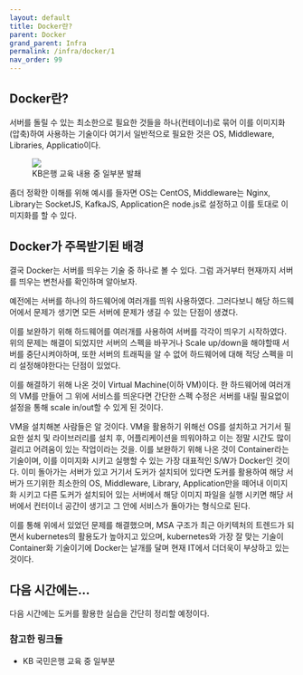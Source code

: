 ```yaml
---
layout: default
title: Docker란?
parent: Docker
grand_parent: Infra
permalink: /infra/docker/1
nav_order: 99
---
```


## Docker란?

서버를 돌릴 수 있는 최소한으로 필요한 것들을 하나(컨테이너)로 묶어 이를 이미지화(압축)하여 사용하는 기술이다
여기서 일반적으로 필요한 것은 OS, Middleware, Libraries, Applicatio이다.

<aside>
<figure>
<img src="{{ "/media/img/network/docker01-01.PNG" | absolute_url }}" />
<figcaption>KB은행 교육 내용 중 일부분 발쵀</figcaption>
</figure>
</aside>

좀더 정확한 이해를 위해 예시를 들자면 OS는 CentOS, Middleware는 Nginx, Library는 SocketJS, KafkaJS, Application은 node.js로 설정하고 이를 토대로 이미지화를 할 수 있다.


## Docker가 주목받기된 배경

결국 Docker는 서버를 띄우는 기술 중 하나로 볼 수 있다. 그럼 과거부터 현재까지 서버를 띄우는 변천사를 확인하며 알아보자.

예전에는 서버를 하나의 하드웨어에 여러개를 띄워 사용하였다. 그러다보니 해당 하드웨어에서 문제가 생기면 모든 서버에 문제가 생길 수 있는 단점이 생겼다.

이를 보완하기 위해 하드웨어를 여러개를 사용하여 서버를 각각이 띄우기 시작하였다. 위의 문제는 해결이 되었지만 서버의 스펙을 바꾸거나 Scale up/down을 해야할때 서버를 중단시켜야하며, 또한 서버의 트래픽을 알 수 없어 하드웨어에 대해 적당 스펙을 미리 설정해야한다는 단점이 있었다. 

이를 해결하기 위해 나온 것이 Virtual Machine(이하 VM)이다. 한 하드웨어에 여러개의 VM를 만들어 그 위에 서비스를 띄운다면 간단한 스펙 수정은 서버를 내릴 필요없이 설정을 통해 scale in/out할 수 있게 된 것이다.

VM을 설치해본 사람들은 알 것이다. VM을 활용하기 위해선 OS를 설치하고 거기서 필요한 설치 및 라이브러리를 설치 후, 어플리케이션을 띄워야하고 이는 정말 시간도 많이 걸리고 어려움이 있는 작업이라는 것을. 이를 보완하기 위해 나온 것이 Container라는 기술이며, 이를 이미지화 시키고 실행할 수 있는 가장 대표적인 S/W가 Docker인 것이다. 이미 돌아가는 서버가 있고 거기서 도커가 설치되어 있다면 도커를 활용하여 해당 서버가 뜨기위한 최소한의 OS, Middleware, Library, Application만을 떼어내 이미지화 시키고 다른 도커가 설치되어 있는 서버에서 해당 이미지 파일을 실행 시키면 해당 서버에서 컨터이너 공간이 생기고 그 안에 서비스가 돌아가는 형식으로 된다. 

이를 통해 위에서 있었던 문제를 해결했으며, MSA 구조가 최근 아키텍처의 트렌드가 되면서 kubernetes의 활용도가 높아지고 있으며, kubernetes와 가장 잘 맞는 기술이 Container화 기술이기에 Docker는 날개를 달며 현재 IT에서 더더욱이 부상하고 있는 것이다.

## 다음 시간에는...

다음 시간에는 도커를 활용한 실습을 간단히 정리할 예정이다.


### 참고한 링크들

 - KB 국민은행 교육 중 일부분
